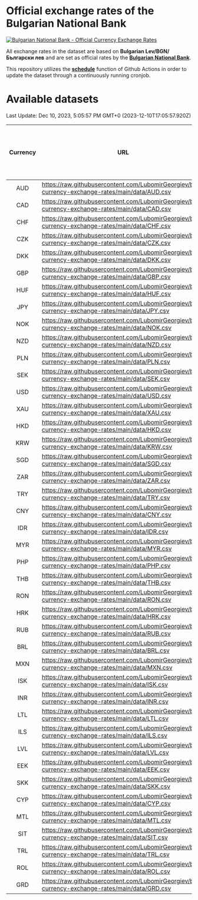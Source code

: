 # Official exchange rates of the Bulgarian National Bank

[![Bulgarian National Bank - Official Currency Exchange Rates](https://github.com/LubomirGeorgiev/bnb-currency-exchange-rates/actions/workflows/update-rates.yml/badge.svg?branch=main)](https://github.com/LubomirGeorgiev/bnb-currency-exchange-rates/actions/workflows/update-rates.yml)

All exchange rates in the dataset are based on **Bulgarian Lev/BGN/Български лев** and are set as official rates by the [**Bulgarian National Bank**](https://www.bnb.bg/Statistics/StExternalSector/StExchangeRates/StERForeignCurrencies/index.htm?toLang=_EN).

This repository utilizes the [**schedule**](https://docs.github.com/en/actions/reference/events-that-trigger-workflows) function of Github Actions in order to update the dataset through a continuously running cronjob.

# Available datasets

<!-- START LINKS (DO NOT EVER FU*ING DELETE THIS COMMENT FOR THE LOVE OF YOUR LIFE!!! IF YOU ARE CURIOS HOW IT WORKS, YOU CAN HAVE A LOOK AT ./src/updateReadme.ts) -->

Last Update: Dec 10, 2023, 5:05:57 PM GMT+0 (2023-12-10T17:05:57.920Z)

| Currency | URL                                                                                             | Number of records | Number of missing days that were filled in |
| :------: | ----------------------------------------------------------------------------------------------- | :---------------: | :----------------------------------------: |
|   AUD    | https://raw.githubusercontent.com/LubomirGeorgiev/bnb-currency-exchange-rates/main/data/AUD.csv |       8831        |                    2731                    |
|   CAD    | https://raw.githubusercontent.com/LubomirGeorgiev/bnb-currency-exchange-rates/main/data/CAD.csv |       8831        |                    2731                    |
|   CHF    | https://raw.githubusercontent.com/LubomirGeorgiev/bnb-currency-exchange-rates/main/data/CHF.csv |       8831        |                    2731                    |
|   CZK    | https://raw.githubusercontent.com/LubomirGeorgiev/bnb-currency-exchange-rates/main/data/CZK.csv |       8831        |                    2731                    |
|   DKK    | https://raw.githubusercontent.com/LubomirGeorgiev/bnb-currency-exchange-rates/main/data/DKK.csv |       8831        |                    2731                    |
|   GBP    | https://raw.githubusercontent.com/LubomirGeorgiev/bnb-currency-exchange-rates/main/data/GBP.csv |       8831        |                    2731                    |
|   HUF    | https://raw.githubusercontent.com/LubomirGeorgiev/bnb-currency-exchange-rates/main/data/HUF.csv |       8831        |                    2731                    |
|   JPY    | https://raw.githubusercontent.com/LubomirGeorgiev/bnb-currency-exchange-rates/main/data/JPY.csv |       8831        |                    2731                    |
|   NOK    | https://raw.githubusercontent.com/LubomirGeorgiev/bnb-currency-exchange-rates/main/data/NOK.csv |       8831        |                    2731                    |
|   NZD    | https://raw.githubusercontent.com/LubomirGeorgiev/bnb-currency-exchange-rates/main/data/NZD.csv |       8831        |                    2731                    |
|   PLN    | https://raw.githubusercontent.com/LubomirGeorgiev/bnb-currency-exchange-rates/main/data/PLN.csv |       8831        |                    2731                    |
|   SEK    | https://raw.githubusercontent.com/LubomirGeorgiev/bnb-currency-exchange-rates/main/data/SEK.csv |       8831        |                    2731                    |
|   USD    | https://raw.githubusercontent.com/LubomirGeorgiev/bnb-currency-exchange-rates/main/data/USD.csv |       8831        |                    2731                    |
|   XAU    | https://raw.githubusercontent.com/LubomirGeorgiev/bnb-currency-exchange-rates/main/data/XAU.csv |       8831        |                    2733                    |
|   HKD    | https://raw.githubusercontent.com/LubomirGeorgiev/bnb-currency-exchange-rates/main/data/HKD.csv |       8529        |                    2640                    |
|   KRW    | https://raw.githubusercontent.com/LubomirGeorgiev/bnb-currency-exchange-rates/main/data/KRW.csv |       8529        |                    2640                    |
|   SGD    | https://raw.githubusercontent.com/LubomirGeorgiev/bnb-currency-exchange-rates/main/data/SGD.csv |       8529        |                    2640                    |
|   ZAR    | https://raw.githubusercontent.com/LubomirGeorgiev/bnb-currency-exchange-rates/main/data/ZAR.csv |       8529        |                    2640                    |
|   TRY    | https://raw.githubusercontent.com/LubomirGeorgiev/bnb-currency-exchange-rates/main/data/TRY.csv |       7011        |                    2170                    |
|   CNY    | https://raw.githubusercontent.com/LubomirGeorgiev/bnb-currency-exchange-rates/main/data/CNY.csv |       6891        |                    2134                    |
|   IDR    | https://raw.githubusercontent.com/LubomirGeorgiev/bnb-currency-exchange-rates/main/data/IDR.csv |       6891        |                    2134                    |
|   MYR    | https://raw.githubusercontent.com/LubomirGeorgiev/bnb-currency-exchange-rates/main/data/MYR.csv |       6891        |                    2134                    |
|   PHP    | https://raw.githubusercontent.com/LubomirGeorgiev/bnb-currency-exchange-rates/main/data/PHP.csv |       6891        |                    2134                    |
|   THB    | https://raw.githubusercontent.com/LubomirGeorgiev/bnb-currency-exchange-rates/main/data/THB.csv |       6891        |                    2134                    |
|   RON    | https://raw.githubusercontent.com/LubomirGeorgiev/bnb-currency-exchange-rates/main/data/RON.csv |       6832        |                    2116                    |
|   HRK    | https://raw.githubusercontent.com/LubomirGeorgiev/bnb-currency-exchange-rates/main/data/HRK.csv |       6552        |                    2031                    |
|   RUB    | https://raw.githubusercontent.com/LubomirGeorgiev/bnb-currency-exchange-rates/main/data/RUB.csv |       6248        |                    1934                    |
|   BRL    | https://raw.githubusercontent.com/LubomirGeorgiev/bnb-currency-exchange-rates/main/data/BRL.csv |       5921        |                    1837                    |
|   MXN    | https://raw.githubusercontent.com/LubomirGeorgiev/bnb-currency-exchange-rates/main/data/MXN.csv |       5921        |                    1837                    |
|   ISK    | https://raw.githubusercontent.com/LubomirGeorgiev/bnb-currency-exchange-rates/main/data/ISK.csv |       5827        |                    1805                    |
|   INR    | https://raw.githubusercontent.com/LubomirGeorgiev/bnb-currency-exchange-rates/main/data/INR.csv |       5555        |                    1724                    |
|   LTL    | https://raw.githubusercontent.com/LubomirGeorgiev/bnb-currency-exchange-rates/main/data/LTL.csv |       5152        |                    1581                    |
|   ILS    | https://raw.githubusercontent.com/LubomirGeorgiev/bnb-currency-exchange-rates/main/data/ILS.csv |       4829        |                    1503                    |
|   LVL    | https://raw.githubusercontent.com/LubomirGeorgiev/bnb-currency-exchange-rates/main/data/LVL.csv |       4789        |                    1469                    |
|   EEK    | https://raw.githubusercontent.com/LubomirGeorgiev/bnb-currency-exchange-rates/main/data/EEK.csv |       3999        |                    1225                    |
|   SKK    | https://raw.githubusercontent.com/LubomirGeorgiev/bnb-currency-exchange-rates/main/data/SKK.csv |       2969        |                    911                     |
|   CYP    | https://raw.githubusercontent.com/LubomirGeorgiev/bnb-currency-exchange-rates/main/data/CYP.csv |       2906        |                    890                     |
|   MTL    | https://raw.githubusercontent.com/LubomirGeorgiev/bnb-currency-exchange-rates/main/data/MTL.csv |       2604        |                    799                     |
|   SIT    | https://raw.githubusercontent.com/LubomirGeorgiev/bnb-currency-exchange-rates/main/data/SIT.csv |       2544        |                    780                     |
|   TRL    | https://raw.githubusercontent.com/LubomirGeorgiev/bnb-currency-exchange-rates/main/data/TRL.csv |       1818        |                    559                     |
|   ROL    | https://raw.githubusercontent.com/LubomirGeorgiev/bnb-currency-exchange-rates/main/data/ROL.csv |       1697        |                    524                     |
|   GRD    | https://raw.githubusercontent.com/LubomirGeorgiev/bnb-currency-exchange-rates/main/data/GRD.csv |        359        |                    107                     |

<!-- END LINKS (DO NOT EVER FU*ING DELETE THIS COMMENT FOR THE LOVE OF YOUR LIFE!!! IF YOU ARE CURIOS HOW IT WORKS, YOU CAN HAVE A LOOK AT ./src/updateReadme.ts) -->
